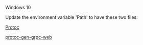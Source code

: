 Windows 10


Update the environment variable 'Path' to have these two files:

[Protoc](protoc.exe)

[protoc-gen-grpc-web](protoc-gen-grpc-web.exe)